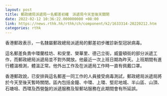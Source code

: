```yaml
---
layout: post
title: 郵政總局派遞局一名郵差初確　派遞局今天至後天關閉
date: 2022-02-12 10:36:22.000000000 +08:00
link: https://news.rthk.hk/rthk/ch/component/k2/1633314-20220212.htm
categories: rthk
---
```


香港郵政表示，一名隸屬郵政總局派遞局的郵差初步確診新型冠狀病毒。

這名郵差負責中環蘭桂坊、和安里、榮華里、德己立街，威靈頓街的部分派遞工作，而郵政總局派遞局並不對外開放。他最近一次上班日期為昨天。上班期間有進行體溫檢測，體溫正常。他外出工作及在派遞局工作時一直有佩戴口罩。

香港郵政說，已安排與這名郵差一同工作的人員接受病毒測試，郵政總局派遞局將於今天至後天暫時關閉。區內包括金鐘、中環、上環、堅尼地城、半山區、山頂、石塘咀、西環及西營盤的派遞服務及智郵站服務在此期間會有所延誤。
